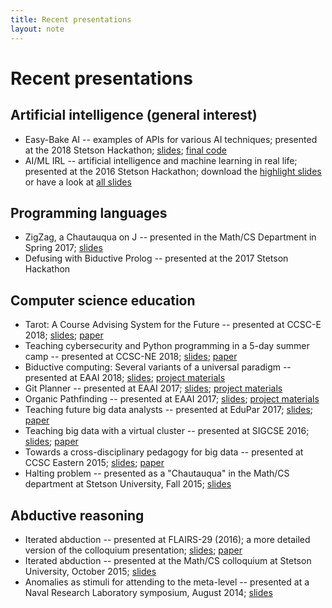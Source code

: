 ```yaml
---
title: Recent presentations
layout: note
---
```


# Recent presentations

## Artificial intelligence (general interest)

- Easy-Bake AI -- examples of APIs for various AI techniques; presented at the 2018 Stetson Hackathon; [slides](../downloads/easy-bake-ai.pdf); [final code](https://github.com/StetsonMathCS/EasyBakeAI)
- AI/ML IRL -- artificial intelligence and machine learning in real life; presented at the 2016 Stetson Hackathon; download the [highlight slides](../downloads/eckroth-ai-irl-stetson-hackathon-2016-content-slides.pdf) or have a look at [all slides](../downloads/eckroth-ai-irl-stetson-hackathon-2016.pdf)

## Programming languages

- ZigZag, a Chautauqua on J -- presented in the Math/CS Department in Spring 2017; [slides](../chautauquas/zigzag-justnotes.pdf)
- Defusing with Biductive Prolog -- presented at the 2017 Stetson Hackathon

## Computer science education

- Tarot: A Course Advising System for the Future -- presented at CCSC-E 2018; [slides](../downloads/eckroth-tarot-ccsc-e-2018-trimmed.pdf); [paper](../downloads/eckroth-anderson-ccsc-e-2018-tarot.pdf)
- Teaching cybersecurity and Python programming in a 5-day summer camp -- presented at CCSC-NE 2018; [slides](../downloads/eckroth-ccsc-ne-2018.pdf); [paper](../downloads/eckroth-ccsc-ne-2018-cybersecurity-summer-camp.pdf)
- Biductive computing: Several variants of a universal paradigm -- presented at EAAI 2018; [slides](../downloads/eckroth-eaai18-biductive-computing.pdf); [project materials](http://modelai.gettysburg.edu/2018/biductive/index.html)
- Git Planner -- presented at EAAI 2017; [slides](../downloads/eckroth-eaai17-git-planner.pdf); [project materials](http://modelai.gettysburg.edu/2017/gitplanner/index.html)
- Organic Pathfinding -- presented at EAAI 2017; [slides](../downloads/eckroth-eaai17-organic-pathfinding.pdf); [project materials](http://modelai.gettysburg.edu/2017/pathfinding/index.html)
- Teaching future big data analysts -- presented at EduPar 2017; [slides](../downloads/eckroth-edupar17-teaching-future-big-data-analysts.pdf); [paper](../downloads/eckroth-edupar-17.pdf)
- Teaching big data with a virtual cluster -- presented at SIGCSE 2016; [slides](../downloads/eckroth-sigcse-teaching-big-data-with-a-virtual-cluster.pdf); [paper](../downloads/eckroth-sigcse-2016.pdf)
- Towards a cross-disciplinary pedagogy for big data -- presented at CCSC Eastern 2015; [slides](../downloads/eckroth-ccsc-eastern-2015.pdf); [paper](../downloads/eckroth-big-data-pedagogy-ccsc-eastern-2015-final.pdf)
- Halting problem -- presented as a "Chautauqua" in the Math/CS department at Stetson University, Fall 2015; [slides](../chautauquas/eckroth-halting-problem.pdf)

## Abductive reasoning

- Iterated abduction -- presented at FLAIRS-29 (2016); a more detailed version of the colloquium presentation; [slides](../downloads/eckroth-flairs-29-iterated-abduction.pdf); [paper](../downloads/eckroth-iterated-abduction-flairs-29.pdf)
- Iterated abduction -- presented at the Math/CS colloquium at Stetson University, October 2015; [slides](../downloads/eckroth-stetson-mathcs-colloquium-oct-2015-iterated-abduction.pdf)
- Anomalies as stimuli for attending to the meta-level -- presented at a Naval Research Laboratory symposium, August 2014; [slides](../downloads/eckroth-nrl2014.pdf)

